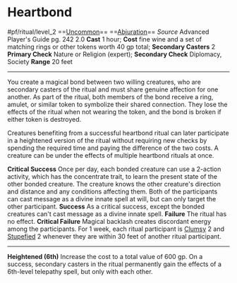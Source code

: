 # Heartbond
#pf/ritual/level_2
==[Uncommon](../../../Traits/Uncommon.md)== ==[Abjuration](../../../Traits/Abjuration.md)==
*Source* Advanced Player's Guide pg. 242 2.0
**Cast** 1 hour; **Cost** fine wine and a set of matching rings or other tokens worth 40 gp total; **Secondary Casters** 2
**Primary Check** Nature or Religion (expert); **Secondary Check** Diplomacy, Society
**Range** 20 feet

---
You create a magical bond between two willing creatures, who are secondary casters of the ritual and must share genuine affection for one another. As part of the ritual, both members of the bond receive a ring, amulet, or similar token to symbolize their shared connection. They lose the effects of the ritual when not wearing the token, and the bond is broken if either token is destroyed.

Creatures benefiting from a successful heartbond ritual can later participate in a heightened version of the ritual without requiring new checks by spending the required time and paying the difference of the two costs. A creature can be under the effects of multiple heartbond rituals at once.

**Critical Success** Once per day, each bonded creature can use a 2-action activity, which has the concentrate trait, to learn the present state of the other bonded creature. The creature knows the other creature's direction and distance and any conditions affecting them. Both of the participants can cast message as a divine innate spell at will, but can only target the other participant.
**Success** As a critical success, except the bonded creatures can't cast message as a divine innate spell.
**Failure** The ritual has no effect.
**Critical Failure** Magical backlash creates discordant energy among the participants. For 1 week, each ritual participant is [Clumsy](../../../Conditions/Clumsy.md) 2 and [Stupefied](../../../Conditions/Stupefied.md) 2 whenever they are within 30 feet of another ritual participant.

<hr>

**Heightened (6th)** Increase the cost to a total value of 600 gp. On a success, secondary casters in the ritual permanently gain the effects of a 6th-level telepathy spell, but only with each other.